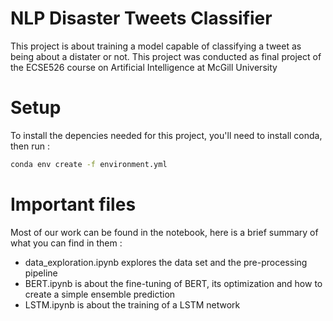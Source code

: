 # NLP Disaster Tweets Classifier

This project is about training a model capable of classifying a tweet as being about a distater or not. This project was conducted as final project of the ECSE526 course on Artificial Intelligence at McGill University

# Setup

To install the depencies needed for this project, you'll need to install conda, then run :
```bash
conda env create -f environment.yml
```

# Important files

Most of our work can be found in the notebook, here is a brief summary of what you can find in them :
* data_exploration.ipynb explores the data set and the pre-processing pipeline
* BERT.ipynb is about the fine-tuning of BERT, its optimization and how to create a simple ensemble prediction
* LSTM.ipynb is about the training of a LSTM network

